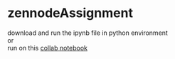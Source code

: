 # zennodeAssignment

download and run the ipynb file in python environment <br>
or <br>
run on this [collab notebook]([url](https://colab.research.google.com/drive/1mSt5sA8bl9H_V1aMQ7SG9TcL7YisCWpS?usp=sharing)https://colab.research.google.com/drive/1mSt5sA8bl9H_V1aMQ7SG9TcL7YisCWpS?usp=sharing) <br>
